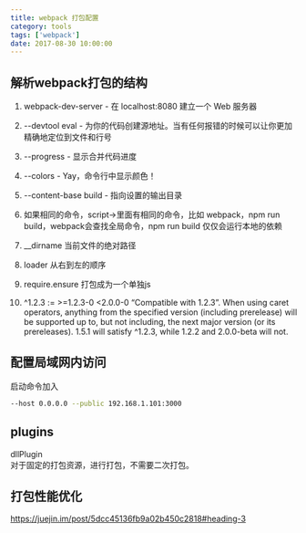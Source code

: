 ```yaml
---
title: webpack 打包配置
category: tools
tags: ['webpack']
date: 2017-08-30 10:00:00
---
```


## 解析webpack打包的结构 
1. webpack-dev-server - 在 localhost:8080 建立一个 Web 服务器    

1.  --devtool eval - 为你的代码创建源地址。当有任何报错的时候可以让你更加精确地定位到文件和行号  
1. --progress - 显示合并代码进度  
1. --colors - Yay，命令行中显示颜色！  
1. --content-base build - 指向设置的输出目录
1.  如果相同的命令，script->里面有相同的命令，比如 webpack，npm run build，webpack会查找全局命令，npm run build 仅仅会运行本地的依赖 
1. __dirname 当前文件的绝对路径

1. loader 从右到左的顺序
1. require.ensure 打包成为一个单独js
1. ^1.2.3 := >=1.2.3-0 <2.0.0-0 “Compatible with 1.2.3”. When using caret operators, anything from the specified version (including prerelease) will be supported up to, but not including, the next major version (or its prereleases). 1.5.1 will satisfy ^1.2.3, while 1.2.2 and 2.0.0-beta will not.
   

## 配置局域网内访问
启动命令加入

```bash
--host 0.0.0.0 --public 192.168.1.101:3000
```
## plugins
dllPlugin   
对于固定的打包资源，进行打包，不需要二次打包。

## 打包性能优化
https://juejin.im/post/5dcc45136fb9a02b450c2818#heading-3

